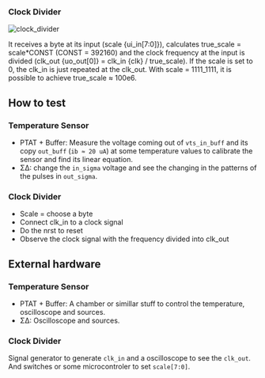 <!---

This file is used to generate your project datasheet. Please fill in the information below and delete any unused
sections.

You can also include images in this folder and reference them in the markdown. Each image must be less than
512 kb in size, and the combined size of all images must be less than 1 MB.
-->

### Clock Divider

![clock_divider](https://github.com/user-attachments/assets/85d75cce-3411-4b20-87f7-3f82fa0a16e9)

It receives a byte at its input (scale {ui_in[7:0]}), calculates true_scale = scale*CONST (CONST = 392160) and the clock frequency at the input is divided (clk_out {uo_out[0]} = clk_in {clk} / true_scale). If the scale is set to 0, the clk_in is just repeated at the clk_out. With scale = 1111_1111, it is possible to achieve true_scale ≈ 100e6. 


## How to test

### Temperature Sensor

- PTAT + Buffer: Measure the voltage coming out of `vts_in_buff` and its copy `out_buff` (`ib ≈ 20 uA`) at some temperature values to calibrate the sensor and find its linear equation.
- Σ∆: change the `in_sigma` voltage and see the changing in the patterns of the pulses in `out_sigma`. 

### Clock Divider

- Scale = choose a byte
- Connect clk_in to a clock signal
- Do the nrst to reset
- Observe the clock signal with the frequency divided into clk_out

## External hardware

### Temperature Sensor

- PTAT + Buffer: A chamber or simillar stuff to control the temperature, oscilloscope and sources.
- Σ∆: Oscilloscope and sources.

### Clock Divider

Signal generator to generate `clk_in` and a oscilloscope to see the `clk_out`. And switches or some microcontroler to set `scale[7:0]`.
